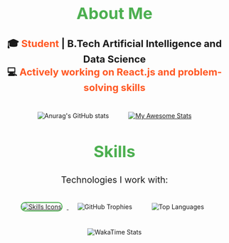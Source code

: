 <div align="center">
  <!-- About Me Section -->
  <h2 style="font-size: 36px; font-weight: bold; margin-top: 30px; color: #4CAF50;">About Me</h2>
  <p style="font-size: 22px; font-weight: bold;">
    🎓 <span style="color: #FF5722;">Student</span> | B.Tech Artificial Intelligence and Data Science<br>
    💻 <span style="color: #FF5722;">Actively working on React.js and problem-solving skills</span>
  </p>
  
  <!-- GitHub Stats -->
  <img src="https://github-readme-stats.vercel.app/api?username=anuraghazra&theme=blue_navy&show_icons=true" alt="Anurag's GitHub stats" style="margin: 20px;">
  <a href="https://git.io/awesome-stats-card">
    <img src="https://awesome-github-stats.azurewebsites.net/user-stats/brunobritodev?cardType=level&theme=dark" alt="My Awesome Stats" style="margin: 20px;">
  </a>

  <!-- Skills Section -->
  <h2 style="font-size: 36px; font-weight: bold; margin-top: 30px; color: #4CAF50;">Skills</h2>
  <p style="font-size: 20px;">Technologies I work with:</p>
  <a href="https://skillicons.dev">
    <img src="https://skillicons.dev/icons?i=html,css,js,react,python,mongodb,git,github,mysql,firebase,bootstrap,tailwind,vscode,sublime,vite" alt="Skills Icons" style="margin: 10px; border-radius: 10px; border: 2px solid #4CAF50;" />
  </a>

  <!-- Trophies and Language Stats -->
  <img src="https://github-profile-trophy.vercel.app/?username=SANDHOSH02&theme=onedark" alt="GitHub Trophies" style="margin: 20px;">
  <img src="https://github-readme-stats.vercel.app/api/top-langs/?username=anuraghazra&langs_count=8&theme=dark" alt="Top Languages" style="margin: 20px;">
  <img src="https://github-readme-stats.vercel.app/api/wakatime?username=ffflabs&theme=dark" alt="WakaTime Stats" style="margin: 20px;">
</div>
